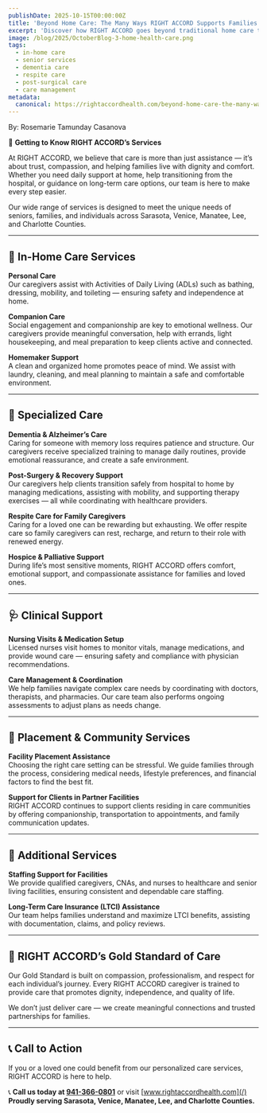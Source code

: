 ```yaml
---
publishDate: 2025-10-15T00:00:00Z
title: 'Beyond Home Care: The Many Ways RIGHT ACCORD Supports Families'
excerpt: 'Discover how RIGHT ACCORD goes beyond traditional home care to provide specialized services, clinical support, and family guidance across Sarasota, Venice, Manatee, Lee, and Charlotte Counties.'
image: /blog/2025/OctoberBlog-3-home-health-care.png
tags:
  - in-home care
  - senior services
  - dementia care
  - respite care
  - post-surgical care
  - care management
metadata:
  canonical: https://rightaccordhealth.com/beyond-home-care-the-many-ways-right-accord-supports-families
---
```


By: Rosemarie Tamunday Casanova

💖 **Getting to Know RIGHT ACCORD’s Services**

At RIGHT ACCORD, we believe that care is more than just assistance — it’s about trust, compassion, and helping families live with dignity and comfort. Whether you need daily support at home, help transitioning from the hospital, or guidance on long-term care options, our team is here to make every step easier.

Our wide range of services is designed to meet the unique needs of seniors, families, and individuals across Sarasota, Venice, Manatee, Lee, and Charlotte Counties.

---

## 🏡 In-Home Care Services

**Personal Care**  
Our caregivers assist with Activities of Daily Living (ADLs) such as bathing, dressing, mobility, and toileting — ensuring safety and independence at home.

**Companion Care**  
Social engagement and companionship are key to emotional wellness. Our caregivers provide meaningful conversation, help with errands, light housekeeping, and meal preparation to keep clients active and connected.

**Homemaker Support**  
A clean and organized home promotes peace of mind. We assist with laundry, cleaning, and meal planning to maintain a safe and comfortable environment.

---

## 💙 Specialized Care

**Dementia & Alzheimer’s Care**  
Caring for someone with memory loss requires patience and structure. Our caregivers receive specialized training to manage daily routines, provide emotional reassurance, and create a safe environment.

**Post-Surgery & Recovery Support**  
Our caregivers help clients transition safely from hospital to home by managing medications, assisting with mobility, and supporting therapy exercises — all while coordinating with healthcare providers.

**Respite Care for Family Caregivers**  
Caring for a loved one can be rewarding but exhausting. We offer respite care so family caregivers can rest, recharge, and return to their role with renewed energy.

**Hospice & Palliative Support**  
During life’s most sensitive moments, RIGHT ACCORD offers comfort, emotional support, and compassionate assistance for families and loved ones.

---

## 🩺 Clinical Support

**Nursing Visits & Medication Setup**  
Licensed nurses visit homes to monitor vitals, manage medications, and provide wound care — ensuring safety and compliance with physician recommendations.

**Care Management & Coordination**  
We help families navigate complex care needs by coordinating with doctors, therapists, and pharmacies. Our care team also performs ongoing assessments to adjust plans as needs change.

---

## 🏢 Placement & Community Services

**Facility Placement Assistance**  
Choosing the right care setting can be stressful. We guide families through the process, considering medical needs, lifestyle preferences, and financial factors to find the best fit.

**Support for Clients in Partner Facilities**  
RIGHT ACCORD continues to support clients residing in care communities by offering companionship, transportation to appointments, and family communication updates.

---

## 🌻 Additional Services

**Staffing Support for Facilities**  
We provide qualified caregivers, CNAs, and nurses to healthcare and senior living facilities, ensuring consistent and dependable care staffing.

**Long-Term Care Insurance (LTCI) Assistance**  
Our team helps families understand and maximize LTCI benefits, assisting with documentation, claims, and policy reviews.

---

## 🌿 RIGHT ACCORD’s Gold Standard of Care

Our Gold Standard is built on compassion, professionalism, and respect for each individual’s journey. Every RIGHT ACCORD caregiver is trained to provide care that promotes dignity, independence, and quality of life.

We don’t just deliver care — we create meaningful connections and trusted partnerships for families.

---

## 📞 Call to Action

If you or a loved one could benefit from our personalized care services, RIGHT ACCORD is here to help.  

📞 **Call us today at [941-366-0801](tel:941-366-0801)** or visit [www.rightaccordhealth.com](/)  
**Proudly serving Sarasota, Venice, Manatee, Lee, and Charlotte Counties.**
